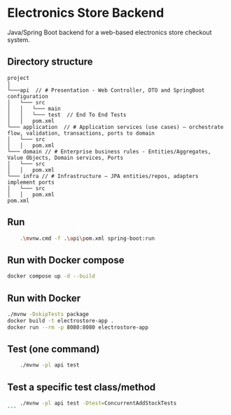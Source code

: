 # Electronics Store Backend
Java/Spring Boot backend for a web-based electronics store checkout system.

## Directory structure
```text
project  
│
└───api  // # Presentation - Web Controller, DTO and SpringBoot configuration
│   └─── src
│   │   └─── main    
│   │   └─── test  // End To End Tests
│   │   pom.xml
└─── application  // # Application services (use cases) – orchestrate flow, validation, transactions, ports to domain
│   └─── src
│   │   pom.xml
└─── domain // # Enterprise business rules - Entities/Aggregates, Value Objects, Domain services, Ports
│   └─── src 
│   │   pom.xml
└─── infra // # Infrastructure – JPA entities/repos, adapters implement ports
│   └─── src 
│   │   pom.xml
pom.xml
```

## Run 
```bash
    .\mvnw.cmd -f .\api\pom.xml spring-boot:run
```

## Run with Docker compose
```bash
docker compose up -d --build
```

## Run with Docker
```bash
./mvnw -DskipTests package
docker build -t electrostore-app .
docker run --rm -p 8080:8080 electrostore-app
```

## Test (one command)
```bash
    ./mvnw -pl api test
```

## Test a specific test class/method
````bash
    ./mvnw -pl api test -Dtest=ConcurrentAddStockTests
```